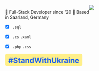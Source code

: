 <img align='right' src="https://media.giphy.com/media/U6YxrKZ84AfppW48r4/giphy.gif" width="230">

🔭 Full-Stack Developer since '20 📍 Based in Saarland, Germany

* [x] `.sql` 
* [x] `.cs` `.xaml`
* [x] `.php` `.css`


[![Stand With Ukraine](https://raw.githubusercontent.com/vshymanskyy/StandWithUkraine/main/badges/StandWithUkraine.svg)](https://vshymanskyy.github.io/StandWithUkraine)
